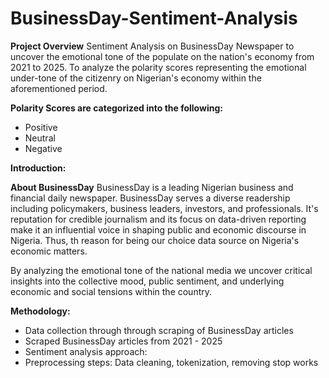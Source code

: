 # BusinessDay-Sentiment-Analysis

**Project Overview**
Sentiment Analysis on BusinessDay Newspaper to uncover the emotional tone of the populate on the nation's economy from 2021 to 2025. To analyze the polarity scores representing the emotional under-tone of the citizenry on Nigerian's economy within the aforementioned period.

**Polarity Scores are categorized into the following:**
* Positive
* Neutral
* Negative

**Introduction:**

**About BusinessDay**
BusinessDay is a leading Nigerian business and financial daily newspaper. BusinessDay serves a diverse readership including policymakers, business leaders, investors, and professionals. It's reputation for credible journalism and its focus on data-driven reporting make it an influential voice in shaping public and economic discourse in Nigeria. Thus, th reason for being our choice data source on Nigeria's economic matters.

By analyzing the emotional tone of the national media we uncover critical insights into the collective mood, public sentiment, and underlying economic and social tensions within the country.

**Methodology:**
* Data collection through through scraping of BusinessDay articles
* Scraped BusinessDay articles from 2021 - 2025
* Sentiment analysis approach:
* Preprocessing steps: Data cleaning, tokenization, removing stop works
